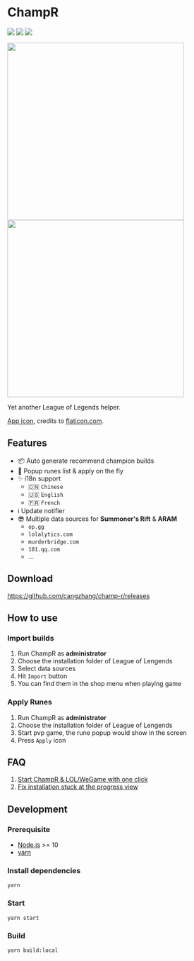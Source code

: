 # ChampR

[![](https://img.shields.io/github/v/release/cangzhang/champ-r?label=LATEST%20VERSION&style=for-the-badge)](https://github.com/cangzhang/champ-r/releases/latest)
[![](https://img.shields.io/github/downloads/cangzhang/champ-r/total?style=for-the-badge)](https://github.com/cangzhang/champ-r/releases)
[![](https://img.shields.io/github/workflow/status/cangzhang/champ-r/release?style=for-the-badge&color=65C0A3)](https://github.com/cangzhang/champ-r/actions)

<img src="https://user-images.githubusercontent.com/1357073/119595829-bc218680-be10-11eb-8e06-cb47902a7d11.png" height="400" /> <img src="https://user-images.githubusercontent.com/1357073/119310086-da1ca900-bca1-11eb-9d1e-73cae2b36c0c.png" height="400" />

Yet another League of Legends helper.

[App icon](https://www.flaticon.com/free-icon/dog_2767976), credits to [flaticon.com](https://www.flaticon.com/).

## Features

- 📦 Auto generate recommend champion builds
- 🎉 Popup runes list & apply on the fly
- ✨ i18n support
    - 🇨🇳 `Chinese`
    - 🇺🇸 `English`
    - 🇫🇷 `French`
- ℹ️ Update notifier
- 😎 Multiple data sources for **Summoner's Rift** & **ARAM**
  - `op.gg`
  - `lolalytics.com`
  - `murderbridge.com`
  - `101.qq.com`
  - ...

## Download

https://github.com/cangzhang/champ-r/releases

## How to use

### Import builds

1. Run ChampR as **administrator**
1. Choose the installation folder of League of Lengends
1. Select data sources
1. Hit `Import` button
1. You can find them in the shop menu when playing game

### Apply Runes

1. Run ChampR as **administrator**
1. Choose the installation folder of League of Lengends
1. Start pvp game, the rune popup would show in the screen
1. Press `Apply` icon

## FAQ

1. [Start ChampR & LOL/WeGame with one click](https://github.com/cangzhang/champ-r/issues/63)
1. [Fix installation stuck at the progress view](https://github.com/cangzhang/champ-r/issues/64)

## Development

### Prerequisite

- [Node.js](https://nodejs.org/en/) >= 10
- [yarn](https://classic.yarnpkg.com/lang/en/)

### Install dependencies

```console
yarn
```

### Start

```console
yarn start
```

### Build

```console
yarn build:local
```
